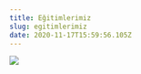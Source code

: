 ```yaml
---
title: Eğitimlerimiz
slug: egitimlerimiz
date: 2020-11-17T15:59:56.105Z
---
```

![](/assets/images/uploads/igesib-faaliyetler-jpeg.jpg)